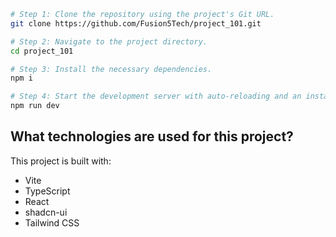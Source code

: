 
```sh
# Step 1: Clone the repository using the project's Git URL.
git clone https://github.com/Fusion5Tech/project_101.git

# Step 2: Navigate to the project directory.
cd project_101

# Step 3: Install the necessary dependencies.
npm i

# Step 4: Start the development server with auto-reloading and an instant preview.
npm run dev
```

## What technologies are used for this project?

This project is built with:

- Vite
- TypeScript
- React
- shadcn-ui
- Tailwind CSS